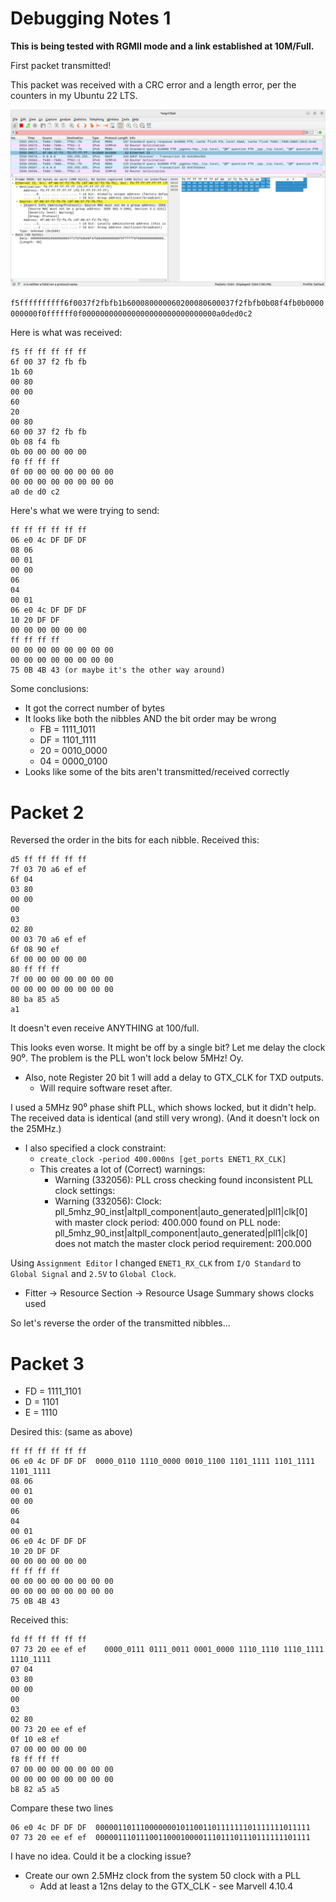 # Debugging Notes 1

**This is being tested with RGMII mode and a link established at 10M/Full.**

First packet transmitted!

This packet was received with a CRC error and a length error, per the counters
in my Ubuntu 22 LTS.

![First Packet](FirstPacket.png)

`f5ffffffffff6f0037f2fbfb1b600080000060200080600037f2fbfb0b08f4fb0b0000000000f0ffffff0f000000000000000000000000000000a0ded0c2`

Here is what was received:
```
f5 ff ff ff ff ff
6f 00 37 f2 fb fb
1b 60 
00 80
00 00 
60
20
00 80
60 00 37 f2 fb fb
0b 08 f4 fb
0b 00 00 00 00 00
f0 ff ff ff 
0f 00 00 00 00 00 00 00 
00 00 00 00 00 00 00 00
a0 de d0 c2
```

Here's what we were trying to send:
```
ff ff ff ff ff ff
06 e0 4c DF DF DF
08 06
00 01
00 00
06
04
00 01
06 e0 4c DF DF DF
10 20 DF DF
00 00 00 00 00 00
ff ff ff ff
00 00 00 00 00 00 00 00
00 00 00 00 00 00 00 00
75 0B 4B 43 (or maybe it's the other way around)
```

Some conclusions:
* It got the correct number of bytes
* It looks like both the nibbles AND the bit order may be wrong
  * FB = 1111_1011
  * DF = 1101_1111
  * 20 = 0010_0000
  * 04 = 0000_0100
* Looks like some of the bits aren't transmitted/received correctly

# Packet 2

Reversed the order in the bits for each nibble. Received this:

```
d5 ff ff ff ff ff 
7f 03 70 a6 ef ef 
6f 04 
03 80 
00 00 
00
03
02 80
00 03 70 a6 ef ef
6f 08 90 ef
6f 00 00 00 00 00 
80 ff ff ff 
7f 00 00 00 00 00 00 00
00 00 00 00 00 00 00 00 
80 ba 85 a5 
a1
```

It doesn't even receive ANYTHING at 100/full.

This looks even worse. It might be off by a single bit? Let me delay the clock 90⁰.
The problem is the PLL won't lock below 5MHz! Oy.

* Also, note Register 20 bit 1 will add a delay to GTX_CLK for TXD outputs.
  * Will require software reset after.

I used a 5MHz 90⁰ phase shift PLL, which shows locked, but it didn't help.
The received data is identical (and still very wrong).
(And it doesn't lock on the 25MHz.)
* I also specified a clock constraint:
  * `create_clock -period 400.000ns [get_ports ENET1_RX_CLK]`
  * This creates a lot of (Correct) warnings:
    * Warning (332056): PLL cross checking found inconsistent PLL clock settings:
    * Warning (332056): Clock: pll_5mhz_90_inst|altpll_component|auto_generated|pll1|clk[0] with master clock period: 400.000 found on PLL node: pll_5mhz_90_inst|altpll_component|auto_generated|pll1|clk[0] does not match the master clock period requirement: 200.000


Using `Assignment Editor` I changed `ENET1_RX_CLK` from `I/O Standard` to `Global Signal`
and `2.5V` to `Global Clock`.
* Fitter -> Resource Section -> Resource Usage Summary shows clocks used

So let's reverse the order of the transmitted nibbles...

# Packet 3

* FD = 1111_1101
* D = 1101
* E = 1110

Desired this: (same as above)
```
ff ff ff ff ff ff
06 e0 4c DF DF DF  0000_0110 1110_0000 0010_1100 1101_1111 1101_1111 1101_1111
08 06
00 01
00 00
06
04
00 01
06 e0 4c DF DF DF
10 20 DF DF
00 00 00 00 00 00
ff ff ff ff
00 00 00 00 00 00 00 00
00 00 00 00 00 00 00 00
75 0B 4B 43
```

Received this:
```
fd ff ff ff ff ff 
07 73 20 ee ef ef    0000_0111 0111_0011 0001_0000 1110_1110 1110_1111 1110_1111
07 04 
03 80
00 00 
00 
03
02 80 
00 73 20 ee ef ef
0f 10 e8 ef
07 00 00 00 00 00
f8 ff ff ff
07 00 00 00 00 00 00 00 
00 00 00 00 00 00 00 00 
b8 82 a5 a5
```

Compare these two lines
```
06 e0 4c DF DF DF  000001101110000000101100110111111101111111011111
07 73 20 ee ef ef  000001110111001100010000111011101110111111101111
```

I have no idea. Could it be a clocking issue?
* Create our own 2.5MHz clock from the system 50 clock with a PLL
  * Add at least a 12ns delay to the GTX_CLK - see Marvell 4.10.4